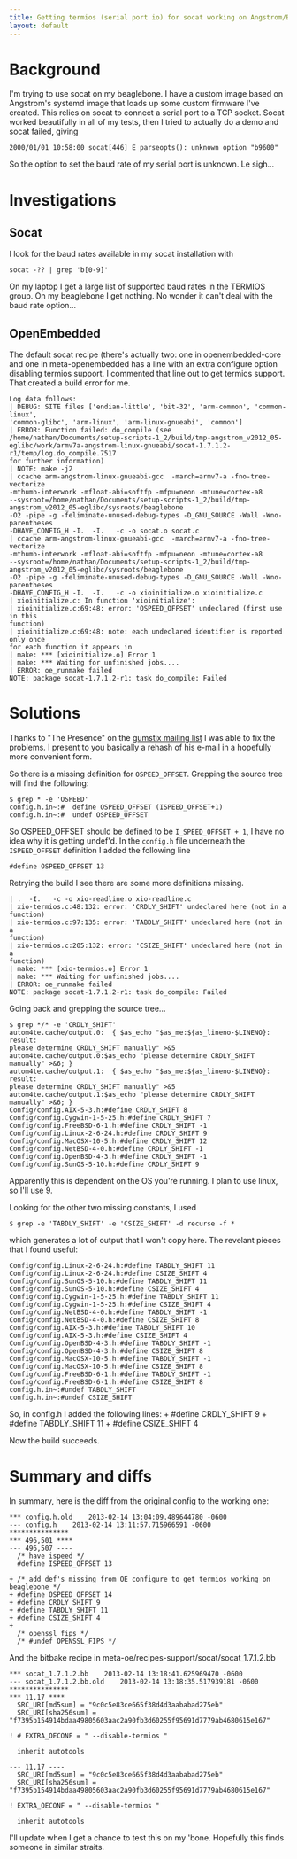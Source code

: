 ```yaml
---
title: Getting termios (serial port io) for socat working on Angstrom/Beaglebone
layout: default
---
```


# Background #
I'm trying to use socat on my beaglebone. 
I have a custom image based on Angstrom's systemd image that loads up some
custom firmware I've created. 
This relies on socat to connect a serial port to a TCP socket. 
Socat worked beautifully in all of my tests, then I tried to actually do a demo
and socat failed, giving

    2000/01/01 10:58:00 socat[446] E parseopts(): unknown option "b9600"

So the option to set the baud rate of my serial port is unknown. Le sigh...

# Investigations #
## Socat ##
I look for the baud rates available in my socat installation with

    socat -?? | grep 'b[0-9]'

On my laptop I get a large list of supported baud rates in the TERMIOS group. 
On my beaglebone I get nothing. 
No wonder it can't deal with the baud rate option...

## OpenEmbedded ##
The default socat recipe (there's actually two: one in openembedded-core and one
in meta-openembedded has a line with an extra configure option disabling termios
support. 
I commented that line out to get termios support. 
That created a build error for me. 

    Log data follows:
    | DEBUG: SITE files ['endian-little', 'bit-32', 'arm-common', 'common-linux',
    'common-glibc', 'arm-linux', 'arm-linux-gnueabi', 'common']
    | ERROR: Function failed: do_compile (see
    /home/nathan/Documents/setup-scripts-1_2/build/tmp-angstrom_v2012_05-eglibc/work/armv7a-angstrom-linux-gnueabi/socat-1.7.1.2-r1/temp/log.do_compile.7517
    for further information)
    | NOTE: make -j2
    | ccache arm-angstrom-linux-gnueabi-gcc  -march=armv7-a -fno-tree-vectorize
    -mthumb-interwork -mfloat-abi=softfp -mfpu=neon -mtune=cortex-a8
    --sysroot=/home/nathan/Documents/setup-scripts-1_2/build/tmp-angstrom_v2012_05-eglibc/sysroots/beaglebone
    -O2 -pipe -g -feliminate-unused-debug-types -D_GNU_SOURCE -Wall -Wno-parentheses
    -DHAVE_CONFIG_H -I.  -I.   -c -o socat.o socat.c
    | ccache arm-angstrom-linux-gnueabi-gcc  -march=armv7-a -fno-tree-vectorize
    -mthumb-interwork -mfloat-abi=softfp -mfpu=neon -mtune=cortex-a8
    --sysroot=/home/nathan/Documents/setup-scripts-1_2/build/tmp-angstrom_v2012_05-eglibc/sysroots/beaglebone
    -O2 -pipe -g -feliminate-unused-debug-types -D_GNU_SOURCE -Wall -Wno-parentheses
    -DHAVE_CONFIG_H -I.  -I.   -c -o xioinitialize.o xioinitialize.c
    | xioinitialize.c: In function 'xioinitialize':
    | xioinitialize.c:69:48: error: 'OSPEED_OFFSET' undeclared (first use in this
    function)
    | xioinitialize.c:69:48: note: each undeclared identifier is reported only once
    for each function it appears in
    | make: *** [xioinitialize.o] Error 1
    | make: *** Waiting for unfinished jobs....
    | ERROR: oe_runmake failed
    NOTE: package socat-1.7.1.2-r1: task do_compile: Failed

# Solutions #

Thanks to "The Presence" on the [gumstix mailing
list](http://gumstix.8.n6.nabble.com/Re-cross-compiling-bitbake-headaches-SOLVED-td562502.html)
I was able to fix the problems. 
I present to you basically a rehash of his e-mail in a hopefully more convenient
form. 

So there is a missing definition for `OSPEED_OFFSET`. 
Grepping the source tree will find the following:

    $ grep * -e 'OSPEED'
    config.h.in~:#  define OSPEED_OFFSET (ISPEED_OFFSET+1)
    config.h.in~:#  undef OSPEED_OFFSET

So OSPEED_OFFSET should be defined to be `I_SPEED_OFFSET + 1`, I have no idea
why it is getting undef'd. 
In the `config.h` file underneath the `ISPEED_OFFSET` definition I added the
following line

    #define OSPEED_OFFSET 13

Retrying the build I see there are some more definitions missing. 

    | .  -I.   -c -o xio-readline.o xio-readline.c
    | xio-termios.c:48:132: error: 'CRDLY_SHIFT' undeclared here (not in a function)
    | xio-termios.c:97:135: error: 'TABDLY_SHIFT' undeclared here (not in a
    function)
    | xio-termios.c:205:132: error: 'CSIZE_SHIFT' undeclared here (not in a
    function)
    | make: *** [xio-termios.o] Error 1
    | make: *** Waiting for unfinished jobs....
    | ERROR: oe_runmake failed
    NOTE: package socat-1.7.1.2-r1: task do_compile: Failed

Going back and grepping the source tree...

    $ grep */* -e 'CRDLY_SHIFT'
    autom4te.cache/output.0:  { $as_echo "$as_me:${as_lineno-$LINENO}: result:
    please determine CRDLY_SHIFT manually" >&5
    autom4te.cache/output.0:$as_echo "please determine CRDLY_SHIFT manually" >&6; }
    autom4te.cache/output.1:  { $as_echo "$as_me:${as_lineno-$LINENO}: result:
    please determine CRDLY_SHIFT manually" >&5
    autom4te.cache/output.1:$as_echo "please determine CRDLY_SHIFT manually" >&6; }
    Config/config.AIX-5-3.h:#define CRDLY_SHIFT 8
    Config/config.Cygwin-1-5-25.h:#define CRDLY_SHIFT 7
    Config/config.FreeBSD-6-1.h:#define CRDLY_SHIFT -1
    Config/config.Linux-2-6-24.h:#define CRDLY_SHIFT 9
    Config/config.MacOSX-10-5.h:#define CRDLY_SHIFT 12
    Config/config.NetBSD-4-0.h:#define CRDLY_SHIFT -1
    Config/config.OpenBSD-4-3.h:#define CRDLY_SHIFT -1
    Config/config.SunOS-5-10.h:#define CRDLY_SHIFT 9

Apparently this is dependent on the OS you're running. 
I plan to use linux, so I'll use 9.

Looking for the other two missing constants, I used

    $ grep -e 'TABDLY_SHIFT' -e 'CSIZE_SHIFT' -d recurse -f *
which generates a lot of output that I won't copy here. 
The revelant pieces that I found useful: 

    Config/config.Linux-2-6-24.h:#define TABDLY_SHIFT 11
    Config/config.Linux-2-6-24.h:#define CSIZE_SHIFT 4
    Config/config.SunOS-5-10.h:#define TABDLY_SHIFT 11
    Config/config.SunOS-5-10.h:#define CSIZE_SHIFT 4
    Config/config.Cygwin-1-5-25.h:#define TABDLY_SHIFT 11
    Config/config.Cygwin-1-5-25.h:#define CSIZE_SHIFT 4
    Config/config.NetBSD-4-0.h:#define TABDLY_SHIFT -1
    Config/config.NetBSD-4-0.h:#define CSIZE_SHIFT 8
    Config/config.AIX-5-3.h:#define TABDLY_SHIFT 10
    Config/config.AIX-5-3.h:#define CSIZE_SHIFT 4
    Config/config.OpenBSD-4-3.h:#define TABDLY_SHIFT -1
    Config/config.OpenBSD-4-3.h:#define CSIZE_SHIFT 8
    Config/config.MacOSX-10-5.h:#define TABDLY_SHIFT -1
    Config/config.MacOSX-10-5.h:#define CSIZE_SHIFT 8
    Config/config.FreeBSD-6-1.h:#define TABDLY_SHIFT -1
    Config/config.FreeBSD-6-1.h:#define CSIZE_SHIFT 8
    config.h.in~:#undef TABDLY_SHIFT
    config.h.in~:#undef CSIZE_SHIFT

So, in config.h I added the following lines:
    + #define CRDLY_SHIFT 9
    + #define TABDLY_SHIFT 11
    + #define CSIZE_SHIFT 4

Now the build succeeds. 

# Summary and diffs #
In summary, here is the diff from the original config to the working one:

    *** config.h.old    2013-02-14 13:04:09.489644780 -0600
    --- config.h    2013-02-14 13:11:57.715966591 -0600
    ***************
    *** 496,501 ****
    --- 496,507 ----
      /* have ispeed */
      #define ISPEED_OFFSET 13
      
    + /* add def's missing from OE configure to get termios working on beaglebone */
    + #define OSPEED_OFFSET 14                                                        
    + #define CRDLY_SHIFT 9
    + #define TABDLY_SHIFT 11
    + #define CSIZE_SHIFT 4
    + 
      /* openssl fips */
      /* #undef OPENSSL_FIPS */
      

And the bitbake recipe in meta-oe/recipes-support/socat/socat_1.7.1.2.bb

    *** socat_1.7.1.2.bb    2013-02-14 13:18:41.625969470 -0600
    --- socat_1.7.1.2.bb.old    2013-02-14 13:18:35.517939181 -0600
    ***************
    *** 11,17 ****
      SRC_URI[md5sum] = "9c0c5e83ce665f38d4d3aababad275eb"
      SRC_URI[sha256sum] = "f7395b154914bdaa49805603aac2a90fb3d60255f95691d7779ab4680615e167"
      
    ! # EXTRA_OECONF = " --disable-termios "
      
      inherit autotools
      
    --- 11,17 ----
      SRC_URI[md5sum] = "9c0c5e83ce665f38d4d3aababad275eb"
      SRC_URI[sha256sum] = "f7395b154914bdaa49805603aac2a90fb3d60255f95691d7779ab4680615e167"
      
    ! EXTRA_OECONF = " --disable-termios "
      
      inherit autotools
  
I'll update when I get a chance to test this on my 'bone. 
Hopefully this finds someone in similar straits.
